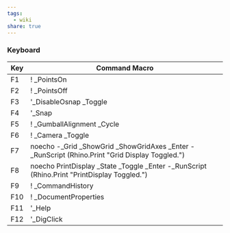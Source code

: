 ```yaml
---
tags:
  - wiki
share: true
---
```

### Keyboard

| Key | Command Macro                                                                                   |
| --- | ----------------------------------------------------------------------------------------------- |
| F1  | ! _PointsOn                                                                                     |
| F2  | ! _PointsOff                                                                                    |
| F3  | '_DisableOsnap _Toggle                                                                          |
| F4  | '_Snap                                                                                          |
| F5  | ! _GumballAlignment _Cycle                                                                      |
| F6  | ! _Camera _Toggle                                                                               |
| F7  | noecho -_Grid _ShowGrid _ShowGridAxes _Enter  -_RunScript (Rhino.Print "Grid Display Toggled.") |
| F8  | noecho PrintDisplay _State  _Toggle _Enter -_RunScript (Rhino.Print "PrintDisplay Toggled.")    |
| F9  | ! _CommandHistory                                                                               |
| F10 | ! _DocumentProperties                                                                           |
| F11 | '_Help                                                                                          |
| F12 | '_DigClick                                                                                      |
